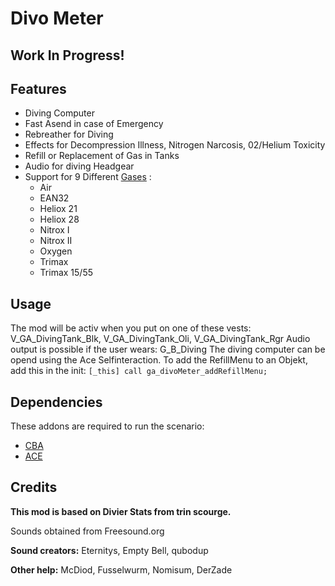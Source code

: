 # Divo Meter
## Work In Progress!

## Features
- Diving Computer
- Fast Asend in case of Emergency
- Rebreather for Diving
- Effects for Decompression Illness, Nitrogen Narcosis, 02/Helium Toxicity
- Refill or Replacement of Gas in Tanks
- Audio for diving Headgear
- Support for 9 Different [Gases](https://en.wikipedia.org/wiki/Breathing_gas#Common_diving_breathing_gases) :
	- Air
	- EAN32
	- Heliox 21
	- Heliox 28
	- Nitrox I
	- Nitrox II
	- Oxygen
	- Trimax
	- Trimax 15/55
	
## Usage	
The mod will be activ when you put on one of these vests: V_GA_DivingTank_Blk, V_GA_DivingTank_Oli, V_GA_DivingTank_Rgr
Audio output is possible if the user wears: G_B_Diving
The diving computer can be opend using the Ace Selfinteraction.
To add the RefillMenu to an Objekt, add this in the init: `[_this] call ga_divoMeter_addRefillMenu;`

## Dependencies
These addons are required to run the scenario:

   - [CBA](https://github.com/CBATeam/CBA_A3/releases)
   - [ACE](https://github.com/acemod/ACE3/releases)
	
## Credits
**This mod is based on Divier Stats from trin scourge.**

Sounds obtained from Freesound.org

**Sound creators:** 		Eternitys, Empty Bell, qubodup

**Other help:** 			McDiod, Fusselwurm, Nomisum, DerZade
